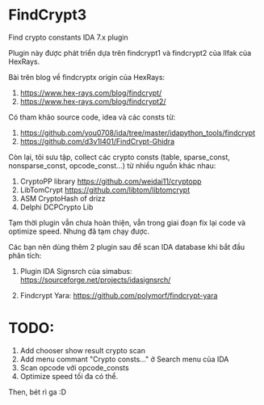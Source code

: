 # FindCrypt3
Find crypto constants IDA 7.x plugin

Plugin này được phát triển dựa trên findcrypt1 và findcrypt2 của Ilfak của HexRays. 

Bài trên blog về findcryptx origin của HexRays:
1. https://www.hex-rays.com/blog/findcrypt/
2. https://www.hex-rays.com/blog/findcrypt2/

Có tham khảo source code, idea và các consts từ:

1. https://github.com/you0708/ida/tree/master/idapython_tools/findcrypt
2. https://github.com/d3v1l401/FindCrypt-Ghidra

Còn lại, tôi sưu tập, collect các crypto consts (table, sparse_const, nonsparse_const, opcode_const...) từ nhiều nguồn khác nhau:
1. CryptoPP library
https://github.com/weidai11/cryptopp
2. LibTomCrypt
https://github.com/libtom/libtomcrypt
3. ASM CryptoHash of drizz
4. Delphi DCPCrypto Lib

Tạm thời plugin vẫn chưa hoàn thiện, vẫn trong giai đoạn fix lại code và optimize speed. Nhưng đã tạm chạy được.

Các bạn nên dùng thêm 2 plugin sau để scan IDA database khi bắt đầu phân tích:
1. Plugin IDA Signsrch của simabus:
https://sourceforge.net/projects/idasignsrch/

2. Findcrypt Yara:
https://github.com/polymorf/findcrypt-yara 

# TODO:
1. Add chooser show result crypto scan
2. Add menu commant "Crypto consts..." ở Search menu của IDA
3. Scan opcode với opcode_consts
3. Optimize speed tối đa có thể.

Then, bét rì ga :D
